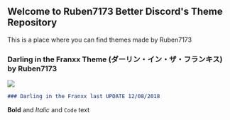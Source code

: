 ## Welcome to Ruben7173 Better Discord's Theme Repository

This is a place where you can find themes made by Ruben7173

### Darling in the Franxx Theme (ダーリン・イン・ザ・フランキス) by Ruben7173
<a href="http://www.google.com"><img src="https://i.imgur.com/gpODc3b.jpg"/></a>
```markdown
### Darling in the Franxx last UPDATE 12/08/2018
```
**Bold** and _Italic_ and `Code` text
